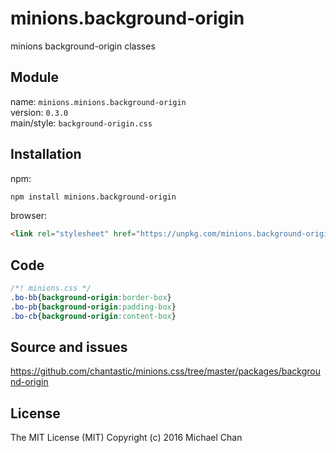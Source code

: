# minions.background-origin
minions background-origin classes

## Module
name: `minions.minions.background-origin`  
version: `0.3.0`  
main/style: `background-origin.css`  

## Installation
npm:
```bash
npm install minions.background-origin
```

browser:
```html
<link rel="stylesheet" href="https://unpkg.com/minions.background-origin" />
```

## Code
```css
/*! minions.css */
.bo-bb{background-origin:border-box}
.bo-pb{background-origin:padding-box}
.bo-cb{background-origin:content-box}

```

## Source and issues

https://github.com/chantastic/minions.css/tree/master/packages/background-origin

## License

The MIT License (MIT)
Copyright (c) 2016 Michael Chan